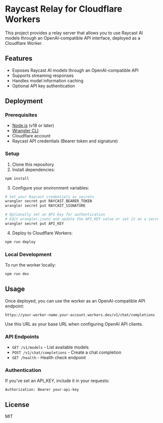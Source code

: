 # Raycast Relay for Cloudflare Workers

This project provides a relay server that allows you to use Raycast AI models through an OpenAI-compatible API interface, deployed as a Cloudflare Worker.

## Features

- Exposes Raycast AI models through an OpenAI-compatible API
- Supports streaming responses
- Handles model information caching
- Optional API key authentication

## Deployment

### Prerequisites

- [Node.js](https://nodejs.org/) (v18 or later)
- [Wrangler CLI](https://developers.cloudflare.com/workers/wrangler/install-and-update/)
- Cloudflare account
- Raycast API credentials (Bearer token and signature)

### Setup

1. Clone this repository
2. Install dependencies:

```bash
npm install
```

3. Configure your environment variables:

```bash
# Set your Raycast credentials as secrets
wrangler secret put RAYCAST_BEARER_TOKEN
wrangler secret put RAYCAST_SIGNATURE

# Optionally set an API key for authentication
# Edit wrangler.jsonc and update the API_KEY value or set it as a secret
wrangler secret put API_KEY
```

4. Deploy to Cloudflare Workers:

```bash
npm run deploy
```

### Local Development

To run the worker locally:

```bash
npm run dev
```

## Usage

Once deployed, you can use the worker as an OpenAI-compatible API endpoint:

```
https://your-worker-name.your-account.workers.dev/v1/chat/completions
```

Use this URL as your base URL when configuring OpenAI API clients.

### API Endpoints

- `GET /v1/models` - List available models
- `POST /v1/chat/completions` - Create a chat completion
- `GET /health` - Health check endpoint

### Authentication

If you've set an API_KEY, include it in your requests:

```
Authorization: Bearer your-api-key
```

## License

MIT

